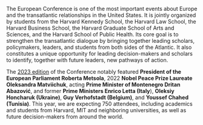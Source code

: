 The European Conference is one of the most important events about Europe and the transatlantic relationships in the United States. It is jointly organized by students from the Harvard Kennedy School, the Harvard Law School, the Harvard Business School, the Harvard Graduate School of Arts and Sciences, and the Harvard School of Public Health. Its core goal is to strengthen the transatlantic dialogue by bringing together leading scholars, policymakers, leaders, and students from both sides of the Atlantic. It also constitutes a unique opportunity for leading decision-makers and scholars to identify, together with future leaders, new pathways of action.

The [2023 edition](https://y23.euroconf.eu) of the Conference notably featured **President of the European Parliament Roberta Metsola**, 2022 **Nobel Peace Prize Laureate Oleksandra Matviichuk**, acting **Prime Minister of Montenegro Dritan Abazović**, and former **Prime Ministers Enrico Letta (Italy**), **Oleksiy Honcharuk (Ukraine)**, **Guy Verhofstadt (Belgium)**, and **Youssef Chahed (Tunisia)**. This year, we are expecting 750 attendees, including academics and students from Harvard, MIT and neighboring universities, as well as future decision-makers from around the world.
